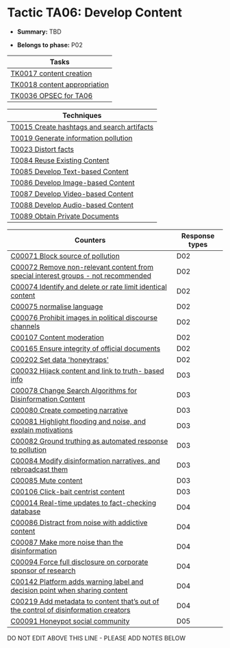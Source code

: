 # Tactic TA06: Develop Content

* **Summary:** TBD

* **Belongs to phase:** P02



| Tasks |
| ----- |
| [TK0017 content creation](../generated_pages/tasks/TK0017.md) |
| [TK0018 content appropriation](../generated_pages/tasks/TK0018.md) |
| [TK0036 OPSEC for TA06](../generated_pages/tasks/TK0036.md) |



| Techniques |
| ---------- |
| [T0015 Create hashtags and search artifacts](../generated_pages/techniques/T0015.md) |
| [T0019 Generate information pollution](../generated_pages/techniques/T0019.md) |
| [T0023 Distort facts](../generated_pages/techniques/T0023.md) |
| [T0084 Reuse Existing Content](../generated_pages/techniques/T0084.md) |
| [T0085 Develop Text-based Content](../generated_pages/techniques/T0085.md) |
| [T0086 Develop Image-based Content](../generated_pages/techniques/T0086.md) |
| [T0087 Develop Video-based Content](../generated_pages/techniques/T0087.md) |
| [T0088 Develop Audio-based Content](../generated_pages/techniques/T0088.md) |
| [T0089 Obtain Private Documents](../generated_pages/techniques/T0089.md) |



| Counters | Response types |
| -------- | -------------- |
| [C00071 Block source of pollution](../generated_pages/counters/C00071.md) | D02 |
| [C00072 Remove non-relevant content from special interest groups - not recommended](../generated_pages/counters/C00072.md) | D02 |
| [C00074 Identify and delete or rate limit identical content](../generated_pages/counters/C00074.md) | D02 |
| [C00075 normalise language](../generated_pages/counters/C00075.md) | D02 |
| [C00076 Prohibit images in political discourse channels](../generated_pages/counters/C00076.md) | D02 |
| [C00107 Content moderation](../generated_pages/counters/C00107.md) | D02 |
| [C00165 Ensure integrity of official documents](../generated_pages/counters/C00165.md) | D02 |
| [C00202 Set data 'honeytraps'](../generated_pages/counters/C00202.md) | D02 |
| [C00032 Hijack content and link to truth- based info](../generated_pages/counters/C00032.md) | D03 |
| [C00078 Change Search Algorithms for Disinformation Content](../generated_pages/counters/C00078.md) | D03 |
| [C00080 Create competing narrative](../generated_pages/counters/C00080.md) | D03 |
| [C00081 Highlight flooding and noise, and explain motivations](../generated_pages/counters/C00081.md) | D03 |
| [C00082 Ground truthing as automated response to pollution](../generated_pages/counters/C00082.md) | D03 |
| [C00084 Modify disinformation narratives, and rebroadcast them](../generated_pages/counters/C00084.md) | D03 |
| [C00085 Mute content](../generated_pages/counters/C00085.md) | D03 |
| [C00106 Click-bait centrist content](../generated_pages/counters/C00106.md) | D03 |
| [C00014 Real-time updates to fact-checking database](../generated_pages/counters/C00014.md) | D04 |
| [C00086 Distract from noise with addictive content](../generated_pages/counters/C00086.md) | D04 |
| [C00087 Make more noise than the disinformation](../generated_pages/counters/C00087.md) | D04 |
| [C00094 Force full disclosure on corporate sponsor of research](../generated_pages/counters/C00094.md) | D04 |
| [C00142 Platform adds warning label and decision point when sharing content](../generated_pages/counters/C00142.md) | D04 |
| [C00219 Add metadata to content that’s out of the control of disinformation creators](../generated_pages/counters/C00219.md) | D04 |
| [C00091 Honeypot social community](../generated_pages/counters/C00091.md) | D05 |


DO NOT EDIT ABOVE THIS LINE - PLEASE ADD NOTES BELOW